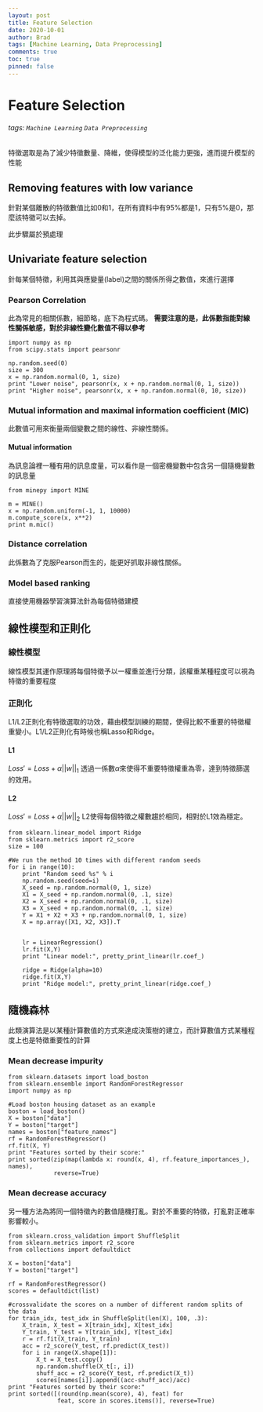 ```yaml
---
layout: post
title: Feature Selection
date: 2020-10-01
author: Brad
tags: [Machine Learning, Data Preprocessing]
comments: true
toc: true
pinned: false
---
```




# Feature Selection
###### tags: `Machine Learning` `Data Preprocessing`

特徵選取是為了減少特徵數量、降維，使得模型的泛化能力更強，進而提升模型的性能

<!-- more -->

## Removing features with low variance
針對某個離散的特徵數值比如0和1，在所有資料中有95%都是1，只有5%是0，那麼該特徵可以去掉。

此步驟屬於預處理

## Univariate feature selection
針每某個特徵，利用其與應變量(label)之間的關係所得之數值，來進行選擇

### Pearson Correlation
此為常見的相關係數，細節略，底下為程式碼。
**需要注意的是，此係數指能對線性關係敏感，對於非線性變化數值不得以參考**

```python=
import numpy as np
from scipy.stats import pearsonr

np.random.seed(0)
size = 300
x = np.random.normal(0, 1, size)
print "Lower noise", pearsonr(x, x + np.random.normal(0, 1, size))
print "Higher noise", pearsonr(x, x + np.random.normal(0, 10, size))
```

### Mutual information and maximal information coefficient (MIC)
此數值可用來衡量兩個變數之間的線性、非線性關係。

#### Mutual information
為訊息論裡一種有用的訊息度量，可以看作是一個密機變數中包含另一個隨機變數的訊息量

```python=
from minepy import MINE

m = MINE()
x = np.random.uniform(-1, 1, 10000)
m.compute_score(x, x**2)
print m.mic()
```

### Distance correlation
此係數為了克服Pearson而生的，能更好抓取非線性關係。

### Model based ranking
直接使用機器學習演算法針為每個特徵建模

## 線性模型和正則化

### 線性模型
線性模型其運作原理將每個特徵予以一權重並進行分類，該權重某種程度可以視為特徵的重要程度

### 正則化
L1/L2正則化有特徵選取的功效，藉由模型訓練的期間，使得比較不重要的特徵權重變小。L1/L2正則化有時候也稱Lasso和Ridge。

#### L1
$Loss'=Loss+\alpha ||w||_1$
透過一係數$\alpha$來使得不重要特徵權重為零，達到特徵篩選的效用。

#### L2
$Loss'=Loss+\alpha ||w||_2$
L2使得每個特徵之權數趨於相同，相對於L1效為穩定。
```python=
from sklearn.linear_model import Ridge
from sklearn.metrics import r2_score
size = 100

#We run the method 10 times with different random seeds
for i in range(10):
    print "Random seed %s" % i
    np.random.seed(seed=i)
    X_seed = np.random.normal(0, 1, size)
    X1 = X_seed + np.random.normal(0, .1, size)
    X2 = X_seed + np.random.normal(0, .1, size)
    X3 = X_seed + np.random.normal(0, .1, size)
    Y = X1 + X2 + X3 + np.random.normal(0, 1, size)
    X = np.array([X1, X2, X3]).T


    lr = LinearRegression()
    lr.fit(X,Y)
    print "Linear model:", pretty_print_linear(lr.coef_)

    ridge = Ridge(alpha=10)
    ridge.fit(X,Y)
    print "Ridge model:", pretty_print_linear(ridge.coef_)
```

## 隨機森林
此類演算法是以某種計算數值的方式來達成決策樹的建立，而計算數值方式某種程度上也是特徵重要性的計算

### Mean decrease impurity
```python=
from sklearn.datasets import load_boston
from sklearn.ensemble import RandomForestRegressor
import numpy as np

#Load boston housing dataset as an example
boston = load_boston()
X = boston["data"]
Y = boston["target"]
names = boston["feature_names"]
rf = RandomForestRegressor()
rf.fit(X, Y)
print "Features sorted by their score:"
print sorted(zip(map(lambda x: round(x, 4), rf.feature_importances_), names), 
             reverse=True)
```

### Mean decrease accuracy
另一種方法為將同一個特徵內的數值隨機打亂。對於不重要的特徵，打亂對正確率影響較小。
```python=
from sklearn.cross_validation import ShuffleSplit
from sklearn.metrics import r2_score
from collections import defaultdict

X = boston["data"]
Y = boston["target"]

rf = RandomForestRegressor()
scores = defaultdict(list)

#crossvalidate the scores on a number of different random splits of the data
for train_idx, test_idx in ShuffleSplit(len(X), 100, .3):
    X_train, X_test = X[train_idx], X[test_idx]
    Y_train, Y_test = Y[train_idx], Y[test_idx]
    r = rf.fit(X_train, Y_train)
    acc = r2_score(Y_test, rf.predict(X_test))
    for i in range(X.shape[1]):
        X_t = X_test.copy()
        np.random.shuffle(X_t[:, i])
        shuff_acc = r2_score(Y_test, rf.predict(X_t))
        scores[names[i]].append((acc-shuff_acc)/acc)
print "Features sorted by their score:"
print sorted([(round(np.mean(score), 4), feat) for
              feat, score in scores.items()], reverse=True)
```
